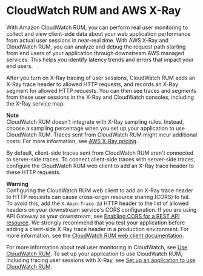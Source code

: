 # CloudWatch RUM and AWS X\-Ray<a name="xray-services-RUM"></a>

With Amazon CloudWatch RUM, you can perform real user monitoring to collect and view client\-side data about your web application performance from actual user sessions in near\-real time\. With AWS X\-Ray and CloudWatch RUM, you can analyze and debug the request path starting from end users of your application through downstream AWS managed services\. This helps you identify latency trends and errors that impact your end users\. 

After you turn on X\-Ray tracing of user sessions, CloudWatch RUM adds an X\-Ray trace header to allowed HTTP requests, and records an X\-Ray segment for allowed HTTP requests\. You can then see traces and segments from these user sessions in the X\-Ray and CloudWatch consoles, including the X\-Ray service map\. 

**Note**  
CloudWatch RUM doesn't integrate with X\-Ray sampling rules\. Instead, choose a sampling percentage when you set up your application to use CloudWatch RUM\. Traces sent from CloudWatch RUM might incur additional costs\. For more information, see [AWS X\-Ray pricing](https://aws.amazon.com/xray/pricing/)\. 

By default, client\-side traces sent from CloudWatch RUM aren't connected to server\-side traces\. To connect client\-side traces with server\-side traces, configure the CloudWatch RUM web client to add an X\-Ray trace header to these HTTP requests\. 

**Warning**  
Configuring the CloudWatch RUM web client to add an X\-Ray trace header to HTTP requests can cause cross\-origin resource sharing \(CORS\) to fail. To avoid this, add the `X-Amzn-Trace-Id` HTTP header to the list of allowed headers on your downstream service's CORS configuration. If you are using API Gateway as your downstream, see [Enabling CORS for a REST API resource](https://docs.aws.amazon.com/apigateway/latest/developerguide/how-to-cors.html). We strongly recommend that you test your application before adding a client\-side X\-Ray trace header in a production environment\. For more information, see the [ CloudWatch RUM web client documentation](https://github.com/aws-observability/aws-rum-web/blob/main/docs/cdn_installation.md#http)\. 


For more information about real user monitoring in CloudWatch, see [Use CloudWatch RUM](https://docs.aws.amazon.com/AmazonCloudWatch/latest/monitoring/CloudWatch-RUM.html)\. To set up your application to use CloudWatch RUM, including tracing user sessions with X\-Ray, see [Set up an application to use CloudWatch RUM](https://docs.aws.amazon.com/AmazonCloudWatch/latest/monitoring/CloudWatch-RUM-get-started.html)\. 